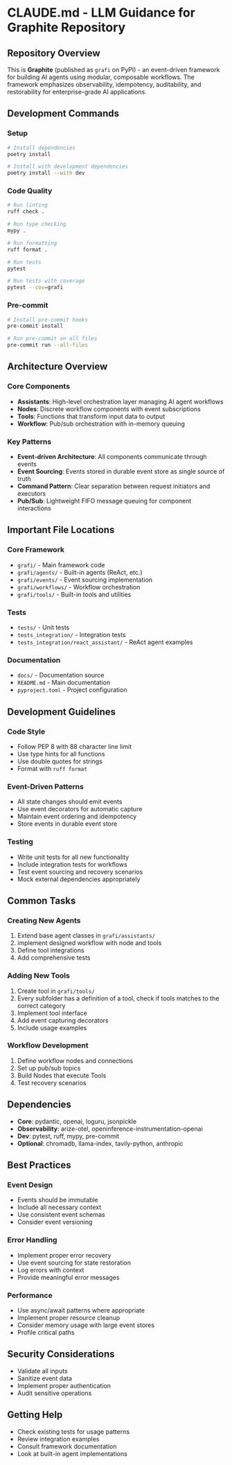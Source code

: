 # CLAUDE.md - LLM Guidance for Graphite Repository

## Repository Overview
This is **Graphite** (published as `grafi` on PyPI) - an event-driven framework for building AI agents using modular, composable workflows. The framework emphasizes observability, idempotency, auditability, and restorability for enterprise-grade AI applications.

## Development Commands

### Setup
```bash
# Install dependencies
poetry install

# Install with development dependencies
poetry install --with dev
```

### Code Quality
```bash
# Run linting
ruff check .

# Run type checking
mypy .

# Run formatting
ruff format .

# Run tests
pytest

# Run tests with coverage
pytest --cov=grafi
```

### Pre-commit
```bash
# Install pre-commit hooks
pre-commit install

# Run pre-commit on all files
pre-commit run --all-files
```

## Architecture Overview

### Core Components
- **Assistants**: High-level orchestration layer managing AI agent workflows
- **Nodes**: Discrete workflow components with event subscriptions
- **Tools**: Functions that transform input data to output
- **Workflow**: Pub/sub orchestration with in-memory queuing

### Key Patterns
- **Event-driven Architecture**: All components communicate through events
- **Event Sourcing**: Events stored in durable event store as single source of truth
- **Command Pattern**: Clear separation between request initiators and executors
- **Pub/Sub**: Lightweight FIFO message queuing for component interactions

## Important File Locations

### Core Framework
- `grafi/` - Main framework code
- `grafi/agents/` - Built-in agents (ReAct, etc.)
- `grafi/events/` - Event sourcing implementation
- `grafi/workflows/` - Workflow orchestration
- `grafi/tools/` - Built-in tools and utilities

### Tests
- `tests/` - Unit tests
- `tests_integration/` - Integration tests
- `tests_integration/react_assistant/` - ReAct agent examples

### Documentation
- `docs/` - Documentation source
- `README.md` - Main documentation
- `pyproject.toml` - Project configuration

## Development Guidelines

### Code Style
- Follow PEP 8 with 88 character line limit
- Use type hints for all functions
- Use double quotes for strings
- Format with `ruff format`

### Event-Driven Patterns
- All state changes should emit events
- Use event decorators for automatic capture
- Maintain event ordering and idempotency
- Store events in durable event store

### Testing
- Write unit tests for all new functionality
- Include integration tests for workflows
- Test event sourcing and recovery scenarios
- Mock external dependencies appropriately

## Common Tasks

### Creating New Agents
1. Extend base agent classes in `grafi/assistants/`
2. implement designed workflow with node and tools
3. Define tool integrations
4. Add comprehensive tests

### Adding New Tools
1. Create tool in `grafi/tools/`
2. Every subfolder has a definition of a tool, check if tools matches to the correct category
2. Implement tool interface
3. Add event capturing decorators
4. Include usage examples

### Workflow Development
1. Define workflow nodes and connections
2. Set up pub/sub topics
3. Build Nodes that execute Tools
4. Test recovery scenarios

## Dependencies
- **Core**: pydantic, openai, loguru, jsonpickle
- **Observability**: arize-otel, openinference-instrumentation-openai
- **Dev**: pytest, ruff, mypy, pre-commit
- **Optional**: chromadb, llama-index, tavily-python, anthropic

## Best Practices

### Event Design
- Events should be immutable
- Include all necessary context
- Use consistent event schemas
- Consider event versioning

### Error Handling
- Implement proper error recovery
- Use event sourcing for state restoration
- Log errors with context
- Provide meaningful error messages

### Performance
- Use async/await patterns where appropriate
- Implement proper resource cleanup
- Consider memory usage with large event stores
- Profile critical paths

## Security Considerations
- Validate all inputs
- Sanitize event data
- Implement proper authentication
- Audit sensitive operations

## Getting Help
- Check existing tests for usage patterns
- Review integration examples
- Consult framework documentation
- Look at built-in agent implementations